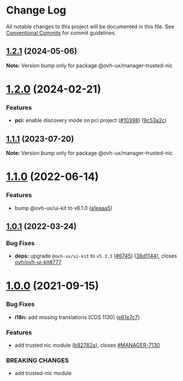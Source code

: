# Change Log

All notable changes to this project will be documented in this file.
See [Conventional Commits](https://conventionalcommits.org) for commit guidelines.

## [1.2.1](https://github.com/ovh/manager/compare/@ovh-ux/manager-trusted-nic@1.2.0...@ovh-ux/manager-trusted-nic@1.2.1) (2024-05-06)

**Note:** Version bump only for package @ovh-ux/manager-trusted-nic





# [1.2.0](https://github.com/ovh/manager/compare/@ovh-ux/manager-trusted-nic@1.1.1...@ovh-ux/manager-trusted-nic@1.2.0) (2024-02-21)


### Features

* **pci:** enable discovery mode on pci project ([#10398](https://github.com/ovh/manager/issues/10398)) ([9c53a2c](https://github.com/ovh/manager/commit/9c53a2c4c661a17d2b492fc18c031ab09291bee8))





## [1.1.1](https://github.com/ovh/manager/compare/@ovh-ux/manager-trusted-nic@1.1.0...@ovh-ux/manager-trusted-nic@1.1.1) (2023-07-20)

**Note:** Version bump only for package @ovh-ux/manager-trusted-nic





# [1.1.0](https://github.com/ovh/manager/compare/@ovh-ux/manager-trusted-nic@1.0.1...@ovh-ux/manager-trusted-nic@1.1.0) (2022-06-14)


### Features

* bump @ovh-ux/ui-kit to v6.1.0 ([a1eaaa5](https://github.com/ovh/manager/commit/a1eaaa5cb68652d1d600ba02e0d27de557de94e5))



## [1.0.1](https://github.com/ovh/manager/compare/@ovh-ux/manager-trusted-nic@1.0.0...@ovh-ux/manager-trusted-nic@1.0.1) (2022-03-24)


### Bug Fixes

* **deps:** upgrade `@ovh-ux/ui-kit` to `v5.3.3` ([#6745](https://github.com/ovh/manager/issues/6745)) ([38d1144](https://github.com/ovh/manager/commit/38d11445b3671755758d153a4f4a166c7946705c)), closes [ovh/ovh-ui-kit#777](https://github.com/ovh/ovh-ui-kit/issues/777)



# [1.0.0](https://github.com/ovh/manager/compare/@ovh-ux/manager-trusted-nic@0.0.0...@ovh-ux/manager-trusted-nic@1.0.0) (2021-09-15)


### Bug Fixes

* **i18n:** add missing translations [CDS 1130] ([e61e7c7](https://github.com/ovh/manager/commit/e61e7c74f401e9c39f10c182b67a44d5af579d8a))


### Features

* add trusted nic module ([b82782a](https://github.com/ovh/manager/commit/b82782a95ed75175b62373e0c216de5b3bdc7d12)), closes [#MANAGER-7130](https://github.com/ovh/manager/issues/MANAGER-7130)


### BREAKING CHANGES

* add trusted-nic module
